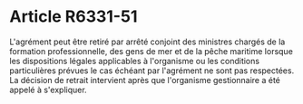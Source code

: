 # Article R6331-51

  
L'agrément peut être retiré par arrêté conjoint des ministres chargés de la formation professionnelle, des gens de mer et de la pêche maritime lorsque les dispositions légales applicables à l'organisme ou les conditions particulières prévues le cas échéant par l'agrément ne sont pas respectées.   
La décision de retrait intervient après que l'organisme gestionnaire a été appelé à s'expliquer.